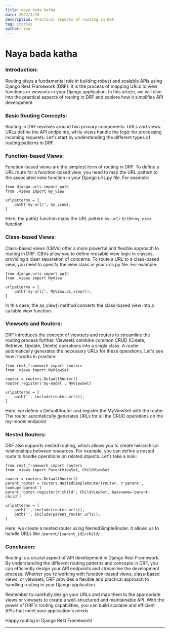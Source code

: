 ```yaml
---
title: Naya bada katha
date: 2022/3/18
description: Practical aspects of routing in DRF.
tag: stories
author: You
---
```


# Naya bada katha

### Introduction:
Routing plays a fundamental role in building robust and scalable APIs using Django Rest Framework (DRF). It is the process of mapping URLs to view functions or viewsets in your Django application. In this article, we will dive into the practical aspects of routing in DRF and explore how it simplifies API development.

### Basic Routing Concepts:
Routing in DRF revolves around two primary components: URLs and views. URLs define the API endpoints, while views handle the logic for processing incoming requests. Let's start by understanding the different types of routing patterns in DRF.

### Function-based Views:
Function-based views are the simplest form of routing in DRF. To define a URL route for a function-based view, you need to map the URL pattern to the associated view function in your Django urls.py file. For example:
```
from django.urls import path
from .views import my_view

urlpatterns = [
    path('my-url/', my_view),
]

```

Here, the path() function maps the URL pattern `my-url/` to the `my_view` function.

### Class-based Views:
Class-based views (CBVs) offer a more powerful and flexible approach to routing in DRF. CBVs allow you to define reusable view logic in classes, providing a clear separation of concerns. To route a URL to a class-based view, you need to specify the view class in your urls.py file. For example:
```
from django.urls import path
from .views import MyView

urlpatterns = [
    path('my-url/', MyView.as_view()),
]

```

In this case, the as_view() method converts the class-based view into a callable view function.

### Viewsets and Routers:
DRF introduces the concept of viewsets and routers to streamline the routing process further. Viewsets combine common CRUD (Create, Retrieve, Update, Delete) operations into a single class. A router automatically generates the necessary URLs for these operations. Let's see how it works in practice:
```
from rest_framework import routers
from .views import MyViewSet

router = routers.DefaultRouter()
router.register('my-model', MyViewSet)

urlpatterns = [
    path('', include(router.urls)),
]
```

Here, we define a DefaultRouter and register the MyViewSet with the router. The router automatically generates URLs for all the CRUD operations on the my-model endpoint.

### Nested Routers:
DRF also supports nested routing, which allows you to create hierarchical relationships between resources. For example, you can define a nested route to handle operations on related objects. Let's take a look:

```
from rest_framework import routers
from .views import ParentViewSet, ChildViewSet

router = routers.DefaultRouter()
parent_router = routers.NestedSimpleRouter(router, r'parent', lookup='parent')
parent_router.register(r'child', ChildViewSet, basename='parent-child')

urlpatterns = [
    path('', include(router.urls)),
    path('', include(parent_router.urls)),
]
```

Here, we create a nested router using NestedSimpleRouter. It allows us to handle URLs like ` /parent/{parent_id}/child/. `

### Conclusion:
Routing is a crucial aspect of API development in Django Rest Framework. By understanding the different routing patterns and concepts in DRF, you can efficiently design your API endpoints and streamline the development process. Whether you're working with function-based views, class-based views, or viewsets, DRF provides a flexible and practical approach to handling routing in your Django application.

Remember to carefully design your URLs and map them to the appropriate views or viewsets to create a well-structured and maintainable API. With the power of DRF's routing capabilities, you can build scalable and efficient APIs that meet your application's needs.

Happy routing in Django Rest Framework!

---
